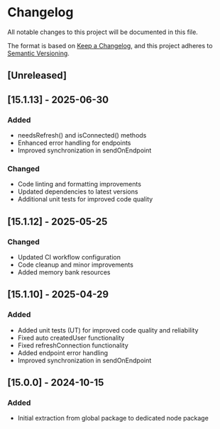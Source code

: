 # Changelog

All notable changes to this project will be documented in this file.

The format is based on [Keep a Changelog](https://keepachangelog.com/en/1.0.0/),
and this project adheres to [Semantic Versioning](https://semver.org/spec/v2.0.0.html).

## [Unreleased]

## [15.1.13] - 2025-06-30

### Added

- needsRefresh() and isConnected() methods
- Enhanced error handling for endpoints
- Improved synchronization in sendOnEndpoint

### Changed

- Code linting and formatting improvements
- Updated dependencies to latest versions
- Additional unit tests for improved code quality

## [15.1.12] - 2025-05-25

### Changed

- Updated CI workflow configuration
- Code cleanup and minor improvements
- Added memory bank resources

## [15.1.10] - 2025-04-29

### Added

- Added unit tests (UT) for improved code quality and reliability
- Fixed auto createdUser functionality
- Fixed refreshConnection functionality
- Added endpoint error handling
- Improved synchronization in sendOnEndpoint

## [15.0.0] - 2024-10-15

### Added

- Initial extraction from global package to dedicated node package
